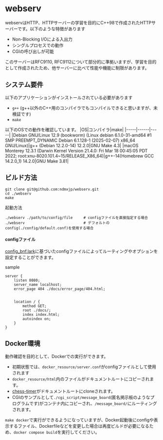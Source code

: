 # webserv
webservはHTTP、HTTPサーバーの学習を目的にC++98で作成されたHTTPサーバーです。以下のような特徴があります
- Non-Blocking I/Oによる入出力
- シングルプロセスでの動作
- CGIの呼び出しが可能

このサーバーはRFC9110, RFC9112について部分的に準拠いますが、学習を目的として作成されたため、他サーバーに比べて性能や機能に制限があります。


## システム要件

以下のアプリケーションがインストールされている必要があります
- `g++` (g++以外のC++用のコンパイラでもコンパイルできると思いますが、未検証です) 
- `make`

以下のOSでの動作を確認しています。
|OS|コンパイラ|make|
|-----|------|-----|
|Debian GNU/Linux 12.9 (bookworm) (Linux debian 6.1.0-31-amd64 #1 SMP PREEMPT_DYNAMIC Debian 6.1.128-1 (2025-02-07) x86_64 GNU/Linux)|g++ (Debian 12.2.0-14) 12.2.0|GNU Make 4.3|
|macOS Monterey 12.3.1 (Darwin Kernel Version 21.4.0: Fri Mar 18 00:45:05 PDT 2022; root:xnu-8020.101.4~15/RELEASE_X86_64)|g++-14(Homebrew GCC 14.2.0_1) 14.2.0|GNU Make 3.81|

## ビルド方法
```
git clone git@github.com:ndmxjp/webserv.git
cd ./webserv
make
```
起動方法
```
./webserv ./path/to/config/file     # configファイルを直接指定する場合
./webserv                           # デフォルトのconfig(./config/default.conf)を使用する場合
```

#### configファイル
[config_bnf.lark](config_bnf.lark)に基づいたconfigファイルによってルーティングやオプションを設定することができます。

sample
```
server {
    listen 8080;
    server_name localhost;
    error_page 404 ./docs/error_page/404.html;


    location / {
        method GET;
        root ./docs/;
        index index.html;
        autoindex on;
    }
}
```

## Docker環境
動作確認を目的として、Dockerでの実行ができます。
- 初期状態では、`docker_resource/server.conf`がconfigファイルとして使用されます
- `docker_resource/html`内のファイルがドキュメントルートにコピーされます。
- [chess-timer](https://github.com/maitneel/chess-timer)がドキュメントルートにcloneされます。
- CGIのサンプルとして`./cgi_script/message_board`(匿名掲示板のようなプログラムです)がコンテナ内にコピーされ、`/message_board/`にルーティングされます。

`make docker`で実行ができるようになっていますが、Docker起動後にconfigや表示するファイル、Dockerfileなどを変更した場合は再度ビルドが必要になるため、`docker compose build`を実行してください。



